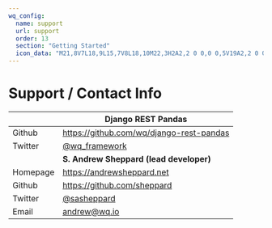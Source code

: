 ```yaml
---
wq_config:
  name: support
  url: support
  order: 13
  section: "Getting Started"
  icon_data: "M21,8V7L18,9L15,7V8L18,10M22,3H2A2,2 0 0,0 0,5V19A2,2 0 0,0 2,21H22A2,2 0 0,0 24,19V5A2,2 0 0,0 22,3M8,6A3,3 0 0,1 11,9A3,3 0 0,1 8,12A3,3 0 0,1 5,9A3,3 0 0,1 8,6M14,18H2V17C2,15 6,13.9 8,13.9C10,13.9 14,15 14,17M22,12H14V6H22"
---
```


# Support / Contact Info

&nbsp; | Django REST Pandas
--|--
Github | <https://github.com/wq/django-rest-pandas>
Twitter | [@wq_framework](https://twitter.com/wq_framework)
&nbsp; | **S. Andrew Sheppard (lead developer)**
Homepage | <https://andrewsheppard.net>
Github | <https://github.com/sheppard>
Twitter | [@sasheppard](https://twitter.com/sasheppard)
Email | <andrew@wq.io>

